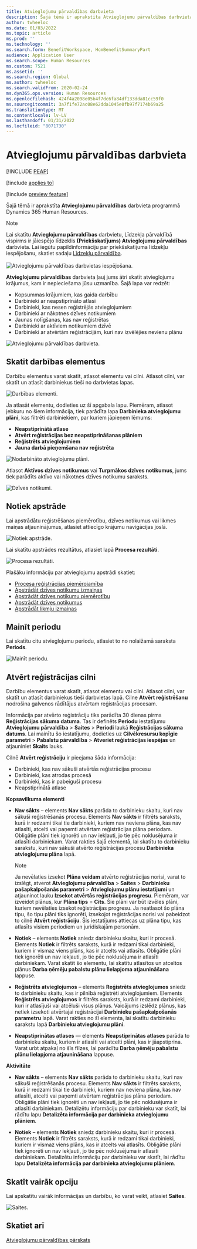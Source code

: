 ```yaml
---
title: Atvieglojumu pārvaldības darbvieta
description: Šajā tēmā ir aprakstīta Atvieglojumu pārvaldības darbvieta programmā Dynamics 365 Human Resources.
author: twheeloc
ms.date: 01/03/2022
ms.topic: article
ms.prod: ''
ms.technology: ''
ms.search.form: BenefitWorkspace, HcmBenefitSummaryPart
audience: Application User
ms.search.scope: Human Resources
ms.custom: 7521
ms.assetid: ''
ms.search.region: Global
ms.author: twheeloc
ms.search.validFrom: 2020-02-24
ms.dyn365.ops.version: Human Resources
ms.openlocfilehash: 424f4a2098e05b4f7dc6fa84df133dda81cc59f0
ms.sourcegitcommit: 3a7f1fe72ac08e62dda1045e0fb97f7174b69a25
ms.translationtype: MT
ms.contentlocale: lv-LV
ms.lasthandoff: 01/31/2022
ms.locfileid: "8071730"
---
```

# <a name="benefits-management-workspace"></a>Atvieglojumu pārvaldības darbvieta


[!INCLUDE [PEAP](../includes/peap-2.md)]

[!include [applies to](../includes/applies-to-hr.md)]

[!include [preview feature](./includes/preview-feature.md)]

Šajā tēmā ir aprakstīta **Atvieglojumu pārvaldības** darbvieta programmā Dynamics 365 Human Resources.

> [!NOTE]
> Lai skatītu **Atvieglojumu pārvaldības** darbvietu, Līdzekļa pārvaldībā vispirms ir jāiespējo līdzeklis **(Priekšskatījums) Atvieglojumu pārvaldības** darbvieta. Lai iegūtu papildinformāciju par priekšskatījuma līdzekļu iespējošanu, skatiet sadaļu [Līdzekļu pārvaldība](hr-admin-manage-features.md).<br><br>![Atvieglojumu pārvaldības darbvietas iespējošana.](./media/hr-benefits-management-workspace-enable.png)

**Atvieglojumu pārvaldības** darbvieta ļauj jums ātri skatīt atvieglojumu krājumus, kam ir nepieciešama jūsu uzmanība. Šajā lapa var redzēt:

- Kopsummas krājumiem, kas gaida darbību
- Darbinieki ar neapstiprināto atlasi
- Darbinieki, kas nesen reģistrējās atvieglojumiem
- Darbinieki ar nākotnes dzīves notikumiem
- Jaunas nolīgšanas, kas nav reģistrētas
- Darbinieki ar aktīviem notikumiem dzīvē
- Darbinieki ar atvērtām reģistrācijām, kuri nav izvēlējies nevienu plānu

![Atvieglojumu pārvaldības darbvieta.](./media/hr-benefits-management-workspace.png)

## <a name="view-action-items"></a>Skatīt darbības elementus

Darbību elementus varat skatīt, atlasot elementu vai cilni. Atlasot cilni, var skatīt un atlasīt darbiniekus tieši no darbvietas lapas.

![Darbības elementi.](./media/hr-benefits-management-workspace-action-items.png)

Ja atlasāt elementu, dodieties uz šī apgabala lapu. Piemēram, atlasot jebkuru no šiem informācija, tiek parādīta lapa **Darbinieka atvieglojumu plāni**, kas filtrēti darbiniekiem, par kuriem jāpieņem lēmums:

- **Neapstiprinātā atlase**
- **Atvērt reģistrācijas bez neapstiprināšanas plāniem**
- **Reģistrēts atvieglojumiem**
- **Jauna darbā pieņemšana nav reģistrēta**

![Nodarbināto atvieglojumu plāni.](./media/hr-benefits-management-workspace-plans.png)

Atlasot **Aktīvos dzīves notikumus** vai **Turpmākos dzīves notikumus**, jums tiek parādīts aktīvo vai nākotnes dzīves notikumu saraksts.

![Dzīves notikumi.](./media/hr-benefits-management-workspace-life-events.png)

## <a name="processing"></a>Notiek apstrāde

Lai apstrādātu reģistrēšanas piemērotību, dzīves notikumus vai likmes maiņas atjauninājumus, atlasiet attiecīgo krājumu navigācijas joslā.

![Notiek apstrāde.](./media/hr-benefits-management-workspace-processing.png)

Lai skatītu apstrādes rezultātus, atlasiet lapā **Procesa rezultāti**.

![Procesa rezultāti.](./media/hr-benefits-management-workspace-process-results.png)

Plašāku informāciju par atvieglojumu apstrādi skatiet:

- [Procesa reģistrācijas piemērojamība](hr-benefits-process-enrollment-eligibility.md)
- [Apstrādāt dzīves notikumu izmaiņas](hr-benefits-process-life-event-changes.md)
- [Apstrādāt dzīves notikumu piemērotību](hr-benefits-process-life-event-eligibility.md)
- [Apstrādāt dzīves notikumus](hr-benefits-process-life-events.md)
- [Apstrādāt likmju izmaiņas](hr-benefits-process-rate-changes.md)

## <a name="change-period"></a>Mainīt periodu

Lai skatītu citu atvieglojumu periodu, atlasiet to no nolaižamā saraksta **Periods**.

![Mainīt periodu.](./media/hr-benefits-management-workspace-period.png)


## <a name="open-enrollment-tab"></a>Atvērt reģistrācijas cilni

Darbību elementus varat skatīt, atlasot elementu vai cilni. Atlasot cilni, var skatīt un atlasīt darbiniekus tieši darbvietas lapā.
Cilne **Atvērt reģistrēšanu** nodrošina galvenos rādītājus atvērtam reģistrācijas procesam. 

Informācija par atvērto reģistrāciju tiks parādīta 30 dienas pirms **Reģistrācijas sākuma datuma**. Tas ir definēts **Periodu** iestatījumu **Atvieglojumu pārvaldība** > **Saites** > **Periodi** laukā **Reģistrācijas sākuma datums**.  Lai mainītu šo iestatījumu, dodieties uz **Cilvēkresursu kopīgie parametri** > **Pabalstu pārvaldība** > **Atveriet reģistrācijas iespējas** un atjauniniet **Skaits** lauks.  

Cilnē **Atvērt reģistrāciju** ir pieejama šāda informācija:
 - Darbinieki, kas nav sākuši atvērtās reģistrācijas procesu
 - Darbinieki, kas atrodas procesā
 - Darbinieki, kas ir pabeiguši procesu
 - Neapstiprinātā atlase

**Kopsavilkuma elementi**

- **Nav sākts** – elements **Nav sākts** parāda to darbinieku skaitu, kuri nav sākuši reģistrēšanās procesu. Elements **Nav sākts** ir filtrēts saraksts, kurā ir redzami tikai tie darbinieki, kuriem nav neviena plāna, kas nav atlasīti, atcelti vai paņemti atvērtam reģistrācijas plāna periodam. Obligātie plāni tiek ignorēti un nav iekļauti, jo tie pēc noklusējuma ir atlasīti darbiniekam.  Varat rakties šajā elementā, lai skatītu to darbinieku sarakstu, kuri nav sākuši atvērto reģistrācijas procesu **Darbinieka atvieglojumu plāna** lapā.

  > [!NOTE]
  > Ja nevēlaties izsekot **Plāna veidam** atvērto reģistrācijas norisi, varat to izslēgt, atverot **Atvieglojumu pārvaldība** > **Saites** > **Darbinieku pašapkalpošanās parametri** > **Atvieglojumu plānu iestatījumi** un atjauninot lauku **Izsekot atvērtās reģistrācijas progresu**.  Piemēram, var izveidot plānus, kur **Plāna tips** = **Cits**. Šie plāni var būt izvēles plāni, kuriem nevēlaties izsekot reģistrācijas progresu. Ja neatlasot šo plāna tipu, šo tipu plāni tiks ignorēti, izsekojot reģistrācijas norisi vai pabeidzot to cilnē **Atvērt reģistrāciju**. Šis iestatījums attiecas uz plāna tipu, kas atlasīts visiem periodiem un juridiskajām personām.

- **Notiek** – elements **Notiek** sniedz darbinieku skaitu, kuri ir procesā. Elements **Notiek** ir filtrēts saraksts, kurā ir redzami tikai darbinieki, kuriem ir vismaz viens plāns, kas ir atcelts vai atlasīts. Obligātie plāni tiek ignorēti un nav iekļauti, jo tie pēc noklusējuma ir atlasīti darbiniekam. Varat skatīt šo elementu, lai skatītu atlasītos un atceltos plānus **Darba ņēmēju pabalstu plānu lielapjoma atjaunināšana** lappuse.

- **Reģistrēts atvieglojumos** – elements **Reģistrēts atvieglojumos** sniedz to darbinieku skaitu, kas ir pilnībā reģistrēti atvieglojumiem. Elements **Reģistrēts atvieglojumos** ir filtrēts saraksts, kurā ir redzami darbinieki, kuri ir atlasījuši vai atcēluši visus plānus. Vaicājums izslēdz plānus, kas netiek izsekoti atvērtajai reģistrācijai **Darbinieku pašapkalpošanās parametru** lapā. Varat rakties no šī elementa, lai skatītu darbinieku sarakstu lapā **Darbinieku atvieglojumu plāni**.

- **Neapstiprinātas atlases** — elements **Neapstiprinātas atlases** parāda to darbinieku skaitu, kuriem ir atlasīti vai atcelti plāni, kas ir jāapstiprina. Varat urbt atpakaļ no šīs flīzes, lai parādītu **Darba ņēmēju pabalstu plānu lielapjoma atjaunināšana** lappuse.

**Aktivitāte**

- **Nav sākts** – elements **Nav sākts** parāda to darbinieku skaitu, kuri nav sākuši reģistrēšanās procesu. Elements **Nav sākts** ir filtrēts saraksts, kurā ir redzami tikai tie darbinieki, kuriem nav neviena plāna, kas nav atlasīti, atcelti vai paņemti atvērtam reģistrācijas plāna periodam. Obligātie plāni tiek ignorēti un nav iekļauti, jo tie pēc noklusējuma ir atlasīti darbiniekam. Detalizētu informāciju par darbinieku var skatīt, lai rādītu lapu **Detalizēta informācija par darbinieka atvieglojumu plāniem**.

- **Notiek** – elements **Notiek** sniedz darbinieku skaitu, kuri ir procesā. Elements **Notiek** ir filtrēts saraksts, kurā ir redzami tikai darbinieki, kuriem ir vismaz viens plāns, kas ir atcelts vai atlasīts. Obligātie plāni tiek ignorēti un nav iekļauti, jo tie pēc noklusējuma ir atlasīti darbiniekam. Detalizētu informāciju par darbinieku var skatīt, lai rādītu lapu **Detalizēta informācija par darbinieka atvieglojumu plāniem**.

## <a name="view-more-options"></a>Skatīt vairāk opciju

Lai apskatītu vairāk informācijas un darbību, ko varat veikt, atlasiet **Saites**.

![Saites.](./media/hr-benefits-management-workspace-links.png)

## <a name="see-also"></a>Skatiet arī

[Atvieglojumu pārvaldības pārskats](hr-benefits-management-overview.md)

